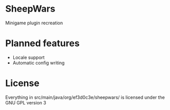 # SheepWars
Minigame plugin recreation

# Planned features
 - Locale support
 - Automatic config writing

# License
Everything in src/main/java/org/ef3d0c3e/sheepwars/ is licensed under the GNU GPL version 3
